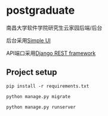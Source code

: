 # postgraduate

南昌大学软件学院研究生云家园后端/后台

后台采用[Simple UI](https://github.com/newpanjing/simpleui)

API端口采用[Django REST framework](https://www.django-rest-framework.org/)

## Project setup
```
pip install -r requirements.txt

python manage.py migrate

python manage.py runserver

```

